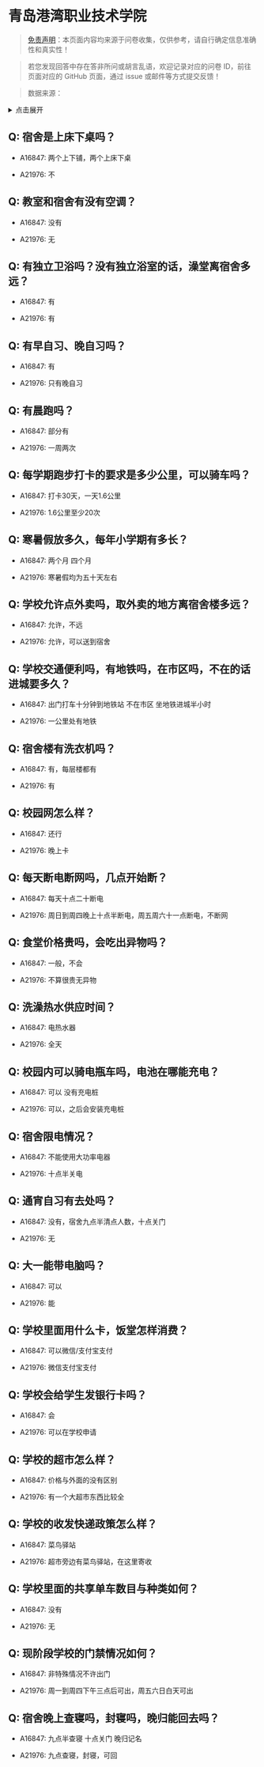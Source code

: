 # 青岛港湾职业技术学院

> [免责声明](https://colleges.chat/#_3)：本页面内容均来源于问卷收集，仅供参考，请自行确定信息准确性和真实性！

> 若您发现回答中存在答非所问或胡言乱语，欢迎记录对应的问卷 ID，前往页面对应的 GitHub 页面，通过 issue 或邮件等方式提交反馈！

> 数据来源：

<details><summary>点击展开</summary>
<ul>
<li>A16847: 匿名 (2023 年 02 月)</li>
<li>A21976: 匿名 (2024 年 06 月)</li>
</ul>
</details>

## Q: 宿舍是上床下桌吗？

- A16847: 两个上下铺，两个上床下桌

- A21976: 不

## Q: 教室和宿舍有没有空调？

- A16847: 没有

- A21976: 无

## Q: 有独立卫浴吗？没有独立浴室的话，澡堂离宿舍多远？

- A16847: 有

- A21976: 有

## Q: 有早自习、晚自习吗？

- A16847: 有

- A21976: 只有晚自习

## Q: 有晨跑吗？

- A16847: 部分有

- A21976: 一周两次

## Q: 每学期跑步打卡的要求是多少公里，可以骑车吗？

- A16847: 打卡30天，一天1.6公里

- A21976: 1.6公里至少20次

## Q: 寒暑假放多久，每年小学期有多长？

- A16847: 两个月 四个月

- A21976: 寒暑假均为五十天左右

## Q: 学校允许点外卖吗，取外卖的地方离宿舍楼多远？

- A16847: 允许，不远

- A21976: 允许，可以送到宿舍

## Q: 学校交通便利吗，有地铁吗，在市区吗，不在的话进城要多久？

- A16847: 出门打车十分钟到地铁站
不在市区 
坐地铁进城半小时

- A21976: 一公里处有地铁

## Q: 宿舍楼有洗衣机吗？

- A16847: 有，每层楼都有

- A21976: 有

## Q: 校园网怎么样？

- A16847: 还行

- A21976: 晚上卡

## Q: 每天断电断网吗，几点开始断？

- A16847: 每天十点二十断电

- A21976: 周日到周四晚上十点半断电，周五周六十一点断电，不断网

## Q: 食堂价格贵吗，会吃出异物吗？

- A16847: 一般，不会

- A21976: 不算很贵无异物

## Q: 洗澡热水供应时间？

- A16847: 电热水器

- A21976: 全天

## Q: 校园内可以骑电瓶车吗，电池在哪能充电？

- A16847: 可以  没有充电桩

- A21976: 可以，之后会安装充电桩

## Q: 宿舍限电情况？

- A16847: 不能使用大功率电器

- A21976: 十点半关电

## Q: 通宵自习有去处吗？

- A16847: 没有，宿舍九点半清点人数，十点关门

- A21976: 无

## Q: 大一能带电脑吗？

- A16847: 可以

- A21976: 能

## Q: 学校里面用什么卡，饭堂怎样消费？

- A16847: 可以微信/支付宝支付

- A21976: 微信支付宝支付

## Q: 学校会给学生发银行卡吗？

- A16847: 会

- A21976: 可以在学校申请

## Q: 学校的超市怎么样？

- A16847: 价格与外面的没有区别

- A21976: 有一个大超市东西比较全

## Q: 学校的收发快递政策怎么样？

- A16847: 菜鸟驿站

- A21976: 超市旁边有菜鸟驿站，在这里寄收

## Q: 学校里面的共享单车数目与种类如何？

- A16847: 没有

- A21976: 无

## Q: 现阶段学校的门禁情况如何？

- A16847: 非特殊情况不许出门

- A21976: 周一到周四下午三点后可出，周五六日白天可出

## Q: 宿舍晚上查寝吗，封寝吗，晚归能回去吗？

- A16847: 九点半查寝 十点关门 晚归记名

- A21976: 九点查寝，封寝，可回

